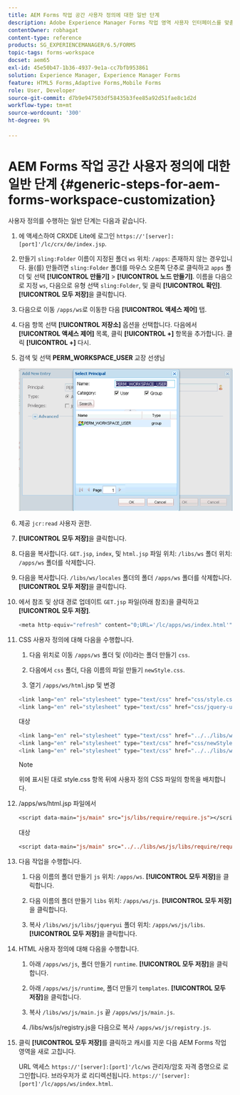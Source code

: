 ```yaml
---
title: AEM Forms 작업 공간 사용자 정의에 대한 일반 단계
description: Adobe Experience Manager Forms 작업 영역 사용자 인터페이스를 맞춤화하는 방법
contentOwner: robhagat
content-type: reference
products: SG_EXPERIENCEMANAGER/6.5/FORMS
topic-tags: forms-workspace
docset: aem65
exl-id: 45e50b47-1b36-4937-9e1a-cc7bfb953861
solution: Experience Manager, Experience Manager Forms
feature: HTML5 Forms,Adaptive Forms,Mobile Forms
role: User, Developer
source-git-commit: d7b9e947503df58435b3fee85a92d51fae8c1d2d
workflow-type: tm+mt
source-wordcount: '300'
ht-degree: 9%

---
```


# AEM Forms 작업 공간 사용자 정의에 대한 일반 단계 {#generic-steps-for-aem-forms-workspace-customization}

사용자 정의를 수행하는 일반 단계는 다음과 같습니다.

1. 에 액세스하여 CRXDE Lite에 로그인 `https://'[server]:[port]'/lc/crx/de/index.jsp`.
1. 만들기 `sling:Folder` 이름이 지정된 폴더 `ws` 위치: `/apps`: 존재하지 않는 경우입니다. 을(를) 만들려면 `sling:Folder` 폴더를 마우스 오른쪽 단추로 클릭하고 `apps` 폴더 및 선택 **[!UICONTROL 만들기]** > **[!UICONTROL 노드 만들기]**. 이름을 다음으로 지정 `ws`, 다음으로 유형 선택 `sling:Folder`, 및 클릭 **[!UICONTROL 확인]**. **[!UICONTROL 모두 저장]**&#x200B;을 클릭합니다.
1. 다음으로 이동 `/apps/ws`로 이동한 다음 **[!UICONTROL 액세스 제어]** 탭.
1. 다음 항목 선택 **[!UICONTROL 저장소]** 옵션을 선택합니다. 다음에서 **[!UICONTROL 액세스 제어]** 목록, 클릭 **[!UICONTROL +]** 항목을 추가합니다. 클릭 **[!UICONTROL +]** 다시.
1. 검색 및 선택 **PERM_WORKSPACE_USER** 교장 선생님

   ![HTML 작업 영역을 사용자 정의하는 일반 단계의 일부로 PERM_WORKSPACE_USER 주도자를 선택합니다.](assets/perm_workspace_user.png)

1. 제공 `jcr:read` 사용자 권한.
1. **[!UICONTROL 모두 저장]**&#x200B;을 클릭합니다.
1. 다음을 복사합니다. `GET.jsp`, `index`, 및 `html.jsp` 파일 위치: `/libs/ws` 폴더 위치: `/apps/ws` 폴더를 삭제합니다.
1. 다음을 복사합니다. `/libs/ws/locales` 폴더의 폴더 `/apps/ws` 폴더를 삭제합니다. **[!UICONTROL 모두 저장]**&#x200B;을 클릭합니다.
1. 에서 참조 및 상대 경로 업데이트 `GET.jsp` 파일(아래 참조)을 클릭하고 **[!UICONTROL 모두 저장]**.

   ```javascript
   <meta http-equiv="refresh" content="0;URL='/lc/apps/ws/index.html'" />
   ```

1. CSS 사용자 정의에 대해 다음을 수행합니다.

   1. 다음 위치로 이동 `/apps/ws` 폴더 및 (이)라는 폴더 만들기 `css`.

   1. 다음에서 `css` 폴더, 다음 이름의 파일 만들기 `newStyle.css`.

   1. 열기 `/apps/ws/html`.jsp 및 변경

   ```javascript
   <link lang="en" rel="stylesheet" type="text/css" href="css/style.css" />
   <link lang="en" rel="stylesheet" type="text/css" href="css/jquery-ui.css"/>
   ```

   대상

   ```javascript
   <link lang="en" rel="stylesheet" type="text/css" href="../../libs/ws/css/style.css" />
   <link lang="en" rel="stylesheet" type="text/css" href="css/newStyle.css" />
   <link lang="en" rel="stylesheet" type="text/css" href="../../libs/ws/css/jquery-ui.css"/>
   ```

   >[!NOTE]
   >
   >위에 표시된 대로 style.css 항목 뒤에 사용자 정의 CSS 파일의 항목을 배치합니다.

1. /apps/ws/html.jsp 파일에서

   ```jsp
   <script data-main="js/main" src="js/libs/require/require.js"></script>
   ```

   대상

   ```jsp
   <script data-main="js/main" src="../../libs/ws/js/libs/require/require.js"></script>
   ```

1. 다음 작업을 수행합니다.

   1. 다음 이름의 폴더 만들기 `js` 위치: `/apps/ws`. **[!UICONTROL 모두 저장]**&#x200B;을 클릭합니다.

   1. 다음 이름의 폴더 만들기 `libs` 위치: `/apps/ws/js`. **[!UICONTROL 모두 저장]**&#x200B;을 클릭합니다.

   1. 복사 `/libs/ws/js/libs/jqueryui` 폴더 위치: `/apps/ws/js/libs`. **[!UICONTROL 모두 저장]**&#x200B;을 클릭합니다.

1. HTML 사용자 정의에 대해 다음을 수행합니다.

   1. 아래 `/apps/ws/js`, 폴더 만들기 `runtime`. **[!UICONTROL 모두 저장]**&#x200B;을 클릭합니다.

   1. 아래 `/apps/ws/js/runtime`, 폴더 만들기 `templates`. **[!UICONTROL 모두 저장]**&#x200B;을 클릭합니다.

   1. 복사 `/libs/ws/js/main.js` 끝 `/apps/ws/js/main.js`.

   1. /libs/ws/js/registry.js을 다음으로 복사 `/apps/ws/js/registry.js`.

1. 클릭 **[!UICONTROL 모두 저장]**&#x200B;를 클릭하고 캐시를 지운 다음 AEM Forms 작업 영역을 새로 고칩니다.

   URL 액세스 `https://'[server]:[port]'/lc/ws` 관리자/암호 자격 증명으로 로그인합니다. 브라우저가 로 리디렉션됩니다. `https://'[server]:[port]'/lc/apps/ws/index.html`.
